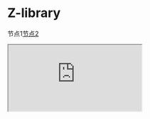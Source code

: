 #  Z-library
节点1[节点2](/jiedian2.md)
<iframe   src="https://find.looks.wang/g.php" width="" height=""   frameborder="1/0"  name="iframe"     scrolling="yes/no/auto">   
</iframe>

